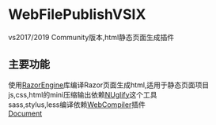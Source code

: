 ﻿# WebFilePublishVSIX
vs2017/2019 Community版本,html静态页面生成插件
## 主要功能
使用[RazorEngine](https://antaris.github.io/RazorEngine/index.html)库编译Razor页面生成html,适用于静态页面项目  
js,css,html的mini压缩输出依赖[NUglify](https://github.com/xoofx/NUglify)这个工具  
sass,stylus,less编译依赖[WebCompiler](https://github.com/madskristensen/WebCompiler)插件  
[Document](https://mirrortom.date/wz/jizizuo/webvsix.html)  
